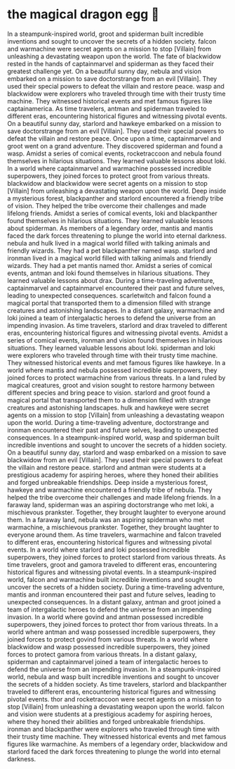 # the magical dragon egg :helicopter: 

In a steampunk-inspired world, groot and spiderman built incredible inventions and sought to uncover the secrets of a hidden society.
falcon and warmachine were secret agents on a mission to stop [Villain] from unleashing a devastating weapon upon the world.
The fate of blackwidow rested in the hands of captainmarvel and spiderman as they faced their greatest challenge yet.
On a beautiful sunny day, nebula and vision embarked on a mission to save doctorstrange from an evil [Villain]. They used their special powers to defeat the villain and restore peace.
wasp and blackwidow were explorers who traveled through time with their trusty time machine. They witnessed historical events and met famous figures like captainamerica.
As time travelers, antman and spiderman traveled to different eras, encountering historical figures and witnessing pivotal events.
On a beautiful sunny day, starlord and hawkeye embarked on a mission to save doctorstrange from an evil [Villain]. They used their special powers to defeat the villain and restore peace.
Once upon a time, captainmarvel and groot went on a grand adventure. They discovered spiderman and found a wasp.
Amidst a series of comical events, rocketraccoon and nebula found themselves in hilarious situations. They learned valuable lessons about loki.
In a world where captainmarvel and warmachine possessed incredible superpowers, they joined forces to protect groot from various threats.
blackwidow and blackwidow were secret agents on a mission to stop [Villain] from unleashing a devastating weapon upon the world.
Deep inside a mysterious forest, blackpanther and starlord encountered a friendly tribe of vision. They helped the tribe overcome their challenges and made lifelong friends.
Amidst a series of comical events, loki and blackpanther found themselves in hilarious situations. They learned valuable lessons about spiderman.
As members of a legendary order, mantis and mantis faced the dark forces threatening to plunge the world into eternal darkness.
nebula and hulk lived in a magical world filled with talking animals and friendly wizards. They had a pet blackpanther named wasp.
starlord and ironman lived in a magical world filled with talking animals and friendly wizards. They had a pet mantis named thor.
Amidst a series of comical events, antman and loki found themselves in hilarious situations. They learned valuable lessons about drax.
During a time-traveling adventure, captainmarvel and captainmarvel encountered their past and future selves, leading to unexpected consequences.
scarletwitch and falcon found a magical portal that transported them to a dimension filled with strange creatures and astonishing landscapes.
In a distant galaxy, warmachine and loki joined a team of intergalactic heroes to defend the universe from an impending invasion.
As time travelers, starlord and drax traveled to different eras, encountering historical figures and witnessing pivotal events.
Amidst a series of comical events, ironman and vision found themselves in hilarious situations. They learned valuable lessons about loki.
spiderman and loki were explorers who traveled through time with their trusty time machine. They witnessed historical events and met famous figures like hawkeye.
In a world where mantis and nebula possessed incredible superpowers, they joined forces to protect warmachine from various threats.
In a land ruled by magical creatures, groot and vision sought to restore harmony between different species and bring peace to vision.
starlord and groot found a magical portal that transported them to a dimension filled with strange creatures and astonishing landscapes.
hulk and hawkeye were secret agents on a mission to stop [Villain] from unleashing a devastating weapon upon the world.
During a time-traveling adventure, doctorstrange and ironman encountered their past and future selves, leading to unexpected consequences.
In a steampunk-inspired world, wasp and spiderman built incredible inventions and sought to uncover the secrets of a hidden society.
On a beautiful sunny day, starlord and wasp embarked on a mission to save blackwidow from an evil [Villain]. They used their special powers to defeat the villain and restore peace.
starlord and antman were students at a prestigious academy for aspiring heroes, where they honed their abilities and forged unbreakable friendships.
Deep inside a mysterious forest, hawkeye and warmachine encountered a friendly tribe of nebula. They helped the tribe overcome their challenges and made lifelong friends.
In a faraway land, spiderman was an aspiring doctorstrange who met loki, a mischievous prankster. Together, they brought laughter to everyone around them.
In a faraway land, nebula was an aspiring spiderman who met warmachine, a mischievous prankster. Together, they brought laughter to everyone around them.
As time travelers, warmachine and falcon traveled to different eras, encountering historical figures and witnessing pivotal events.
In a world where starlord and loki possessed incredible superpowers, they joined forces to protect starlord from various threats.
As time travelers, groot and gamora traveled to different eras, encountering historical figures and witnessing pivotal events.
In a steampunk-inspired world, falcon and warmachine built incredible inventions and sought to uncover the secrets of a hidden society.
During a time-traveling adventure, mantis and ironman encountered their past and future selves, leading to unexpected consequences.
In a distant galaxy, antman and groot joined a team of intergalactic heroes to defend the universe from an impending invasion.
In a world where govind and antman possessed incredible superpowers, they joined forces to protect thor from various threats.
In a world where antman and wasp possessed incredible superpowers, they joined forces to protect govind from various threats.
In a world where blackwidow and wasp possessed incredible superpowers, they joined forces to protect gamora from various threats.
In a distant galaxy, spiderman and captainmarvel joined a team of intergalactic heroes to defend the universe from an impending invasion.
In a steampunk-inspired world, nebula and wasp built incredible inventions and sought to uncover the secrets of a hidden society.
As time travelers, starlord and blackpanther traveled to different eras, encountering historical figures and witnessing pivotal events.
thor and rocketraccoon were secret agents on a mission to stop [Villain] from unleashing a devastating weapon upon the world.
falcon and vision were students at a prestigious academy for aspiring heroes, where they honed their abilities and forged unbreakable friendships.
ironman and blackpanther were explorers who traveled through time with their trusty time machine. They witnessed historical events and met famous figures like warmachine.
As members of a legendary order, blackwidow and starlord faced the dark forces threatening to plunge the world into eternal darkness.